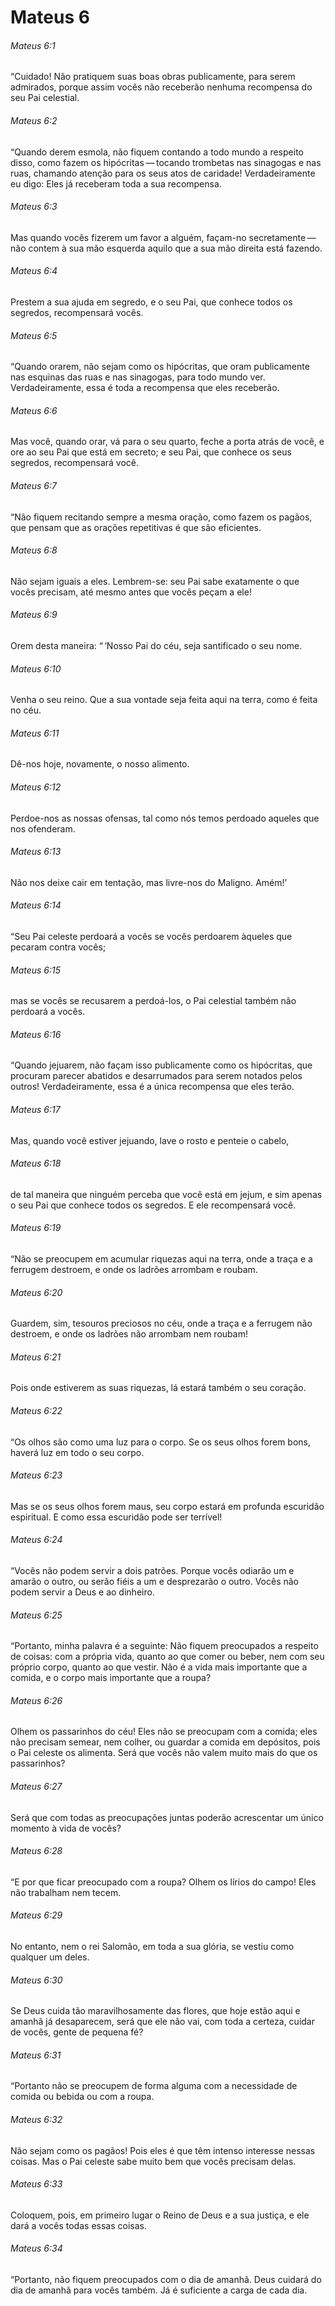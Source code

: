 # Mateus 6

###### Mateus 6:1

“Cuidado! Não pratiquem suas boas obras publicamente, para serem admirados, porque assim vocês não receberão nenhuma recompensa do seu Pai celestial.

###### Mateus 6:2

“Quando derem esmola, não fiquem contando a todo mundo a respeito disso, como fazem os hipócritas — tocando trombetas nas sinagogas e nas ruas, chamando atenção para os seus atos de caridade! Verdadeiramente eu digo: Eles já receberam toda a sua recompensa.

###### Mateus 6:3

Mas quando vocês fizerem um favor a alguém, façam-no secretamente — não contem à sua mão esquerda aquilo que a sua mão direita está fazendo.

###### Mateus 6:4

Prestem a sua ajuda em segredo, e o seu Pai, que conhece todos os segredos, recompensará vocês.

###### Mateus 6:5

“Quando orarem, não sejam como os hipócritas, que oram publicamente nas esquinas das ruas e nas sinagogas, para todo mundo ver. Verdadeiramente, essa é toda a recompensa que eles receberão.

###### Mateus 6:6

Mas você, quando orar, vá para o seu quarto, feche a porta atrás de você, e ore ao seu Pai que está em secreto; e seu Pai, que conhece os seus segredos, recompensará você.

###### Mateus 6:7

“Não fiquem recitando sempre a mesma oração, como fazem os pagãos, que pensam que as orações repetitivas é que são eficientes.

###### Mateus 6:8

Não sejam iguais a eles. Lembrem-se: seu Pai sabe exatamente o que vocês precisam, até mesmo antes que vocês peçam a ele!

###### Mateus 6:9

Orem desta maneira: “ ‘Nosso Pai do céu, seja santificado o seu nome.

###### Mateus 6:10

Venha o seu reino. Que a sua vontade seja feita aqui na terra, como é feita no céu.

###### Mateus 6:11

Dê-nos hoje, novamente, o nosso alimento.

###### Mateus 6:12

Perdoe-nos as nossas ofensas, tal como nós temos perdoado aqueles que nos ofenderam.

###### Mateus 6:13

Não nos deixe cair em tentação, mas livre-nos do Maligno. Amém!’

###### Mateus 6:14

“Seu Pai celeste perdoará a vocês se vocês perdoarem àqueles que pecaram contra vocês;

###### Mateus 6:15

mas se vocês se recusarem a perdoá-los, o Pai celestial também não perdoará a vocês.

###### Mateus 6:16

“Quando jejuarem, não façam isso publicamente como os hipócritas, que procuram parecer abatidos e desarrumados para serem notados pelos outros! Verdadeiramente, essa é a única recompensa que eles terão.

###### Mateus 6:17

Mas, quando você estiver jejuando, lave o rosto e penteie o cabelo,

###### Mateus 6:18

de tal maneira que ninguém perceba que você está em jejum, e sim apenas o seu Pai que conhece todos os segredos. E ele recompensará você.

###### Mateus 6:19

“Não se preocupem em acumular riquezas aqui na terra, onde a traça e a ferrugem destroem, e onde os ladrões arrombam e roubam.

###### Mateus 6:20

Guardem, sim, tesouros preciosos no céu, onde a traça e a ferrugem não destroem, e onde os ladrões não arrombam nem roubam!

###### Mateus 6:21

Pois onde estiverem as suas riquezas, lá estará também o seu coração.

###### Mateus 6:22

“Os olhos são como uma luz para o corpo. Se os seus olhos forem bons, haverá luz em todo o seu corpo.

###### Mateus 6:23

Mas se os seus olhos forem maus, seu corpo estará em profunda escuridão espiritual. E como essa escuridão pode ser terrível!

###### Mateus 6:24

“Vocês não podem servir a dois patrões. Porque vocês odiarão um e amarão o outro, ou serão fiéis a um e desprezarão o outro. Vocês não podem servir a Deus e ao dinheiro.

###### Mateus 6:25

“Portanto, minha palavra é a seguinte: Não fiquem preocupados a respeito de coisas: com a própria vida, quanto ao que comer ou beber, nem com seu próprio corpo, quanto ao que vestir. Não é a vida mais importante que a comida, e o corpo mais importante que a roupa?

###### Mateus 6:26

Olhem os passarinhos do céu! Eles não se preocupam com a comida; eles não precisam semear, nem colher, ou guardar a comida em depósitos, pois o Pai celeste os alimenta. Será que vocês não valem muito mais do que os passarinhos?

###### Mateus 6:27

Será que com todas as preocupações juntas poderão acrescentar um único momento à vida de vocês?

###### Mateus 6:28

“E por que ficar preocupado com a roupa? Olhem os lírios do campo! Eles não trabalham nem tecem.

###### Mateus 6:29

No entanto, nem o rei Salomão, em toda a sua glória, se vestiu como qualquer um deles.

###### Mateus 6:30

Se Deus cuida tão maravilhosamente das flores, que hoje estão aqui e amanhã já desaparecem, será que ele não vai, com toda a certeza, cuidar de vocês, gente de pequena fé?

###### Mateus 6:31

“Portanto não se preocupem de forma alguma com a necessidade de comida ou bebida ou com a roupa.

###### Mateus 6:32

Não sejam como os pagãos! Pois eles é que têm intenso interesse nessas coisas. Mas o Pai celeste sabe muito bem que vocês precisam delas.

###### Mateus 6:33

Coloquem, pois, em primeiro lugar o Reino de Deus e a sua justiça, e ele dará a vocês todas essas coisas.

###### Mateus 6:34

“Portanto, não fiquem preocupados com o dia de amanhã. Deus cuidará do dia de amanhã para vocês também. Já é suficiente a carga de cada dia.

